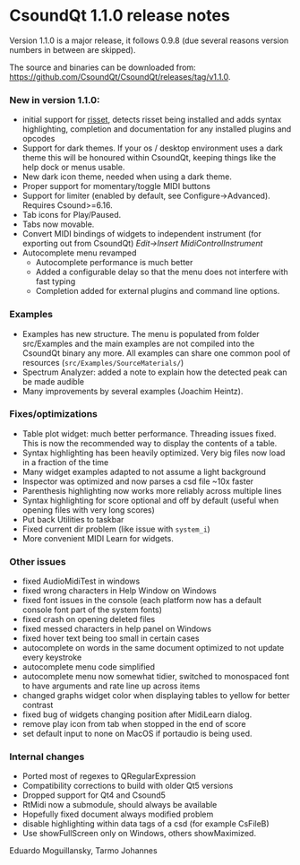# CsoundQt 1.1.0 release notes

Version 1.1.0 is a major release, it follows 0.9.8 (due several reasons version numbers in between are skipped).

The source and binaries can be downloaded from: <https://github.com/CsoundQt/CsoundQt/releases/tag/v1.1.0>.

### New in version 1.1.0:

* initial support for [risset](https://github.com/csound-plugins/risset), detects risset being installed and adds syntax highlighting, completion and documentation for any installed plugins and opcodes
* Support for dark themes. If your os / desktop environment uses a dark theme this will be honoured within CsoundQt, keeping things like the help dock or menus usable.
* New dark icon theme, needed when using a dark theme. 
* Proper support for momentary/toggle MIDI buttons
* Support for limiter (enabled by default, see Configure->Advanced). Requires Csound>=6.16.
* Tab icons for Play/Paused.
* Tabs now movable.
* Convert MIDI bindings of widgets to independent instrument (for exporting out from CsoundQt)  *Edit->Insert MidiControlInstrument*
* Autocomplete menu revamped 
    * Autocomplete performance is much better
    * Added a configurable delay so that the menu does not interfere with fast typing  
    * Completion added for external plugins and command line options. 
    

### Examples

* Examples has new structure. The  menu is populated from folder src/Examples and the main examples are not compiled into the CsoundQt binary any more. All examples can share one common pool of resources (`src/Examples/SourceMaterials/`)
* Spectrum Analyzer: added a note to explain how the detected peak can be made audible
* Many improvements by several examples (Joachim Heintz).


### Fixes/optimizations

*  Table plot widget: much better performance. Threading issues fixed. This is now the recommended way to display the contents of a table.
* Syntax highlighting has been heavily optimized. Very big files now load in a fraction of the time
* Many widget examples adapted to not assume a light background
* Inspector was optimized and now parses a csd file ~10x faster
* Parenthesis highlighting now works more reliably across multiple lines
* Syntax highlighting for score optional and off by default (useful when opening files with very long scores)
* Put back Utilities to taskbar
* Fixed current dir problem (like issue with `system_i`)
* More convenient MIDI Learn for widgets.



### Other issues

* fixed AudioMidiTest in windows
* fixed wrong characters in Help Window on Windows
* fixed font issues in the console (each platform now has a default console font part of the system fonts)
* fixed crash on opening deleted files
* fixed messed characters in help panel on Windows 
* fixed hover text being too small in certain cases
* autocomplete on words in the same document optimized to not update every keystroke
* autocomplete menu code simplified
* autocomplete menu now somewhat tidier, switched to monospaced font to have arguments and rate line up across items
* changed graphs widget color when displaying tables to yellow for better contrast
* fixed bug of widgets changing position after MidiLearn dialog.
* remove play icon from tab when stopped in the end of score
* set default input to none on MacOS if portaudio is being used.

### Internal changes

* Ported most of regexes to QRegularExpression
* Compatibility corrections to build with older Qt5 versions
* Dropped support for Qt4 and Csound5
* RtMidi now a submodule, should always be available
* Hopefully fixed document always modified problem
* disable highlighting within data tags of a csd (for example CsFileB)
* Use showFullScreen only on Windows, others showMaximized.


Eduardo Moguillansky, Tarmo Johannes
